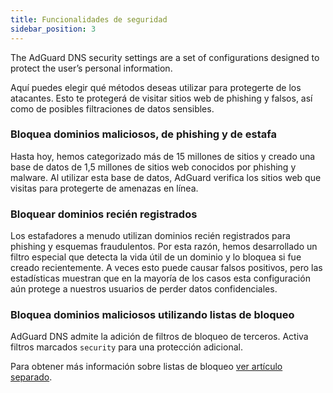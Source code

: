 ```yaml
---
title: Funcionalidades de seguridad
sidebar_position: 3
---
```


The AdGuard DNS security settings are a set of configurations designed to protect the user’s personal information.

Aquí puedes elegir qué métodos deseas utilizar para protegerte de los atacantes. Esto te protegerá de visitar sitios web de phishing y falsos, así como de posibles filtraciones de datos sensibles.

### Bloquea dominios maliciosos, de phishing y de estafa

Hasta hoy, hemos categorizado más de 15 millones de sitios y creado una base de datos de 1,5 millones de sitios web conocidos por phishing y malware. Al utilizar esta base de datos, AdGuard verifica los sitios web que visitas para protegerte de amenazas en línea.

### Bloquear dominios recién registrados

Los estafadores a menudo utilizan dominios recién registrados para phishing y esquemas fraudulentos. Por esta razón, hemos desarrollado un filtro especial que detecta la vida útil de un dominio y lo bloquea si fue creado recientemente.
A veces esto puede causar falsos positivos, pero las estadísticas muestran que en la mayoría de los casos esta configuración aún protege a nuestros usuarios de perder datos confidenciales.

### Bloquea dominios maliciosos utilizando listas de bloqueo

AdGuard DNS admite la adición de filtros de bloqueo de terceros.
Activa filtros marcados `security` para una protección adicional.

Para obtener más información sobre listas de bloqueo [ver artículo separado](/private-dns/setting-up-filtering/blocklists.md).
